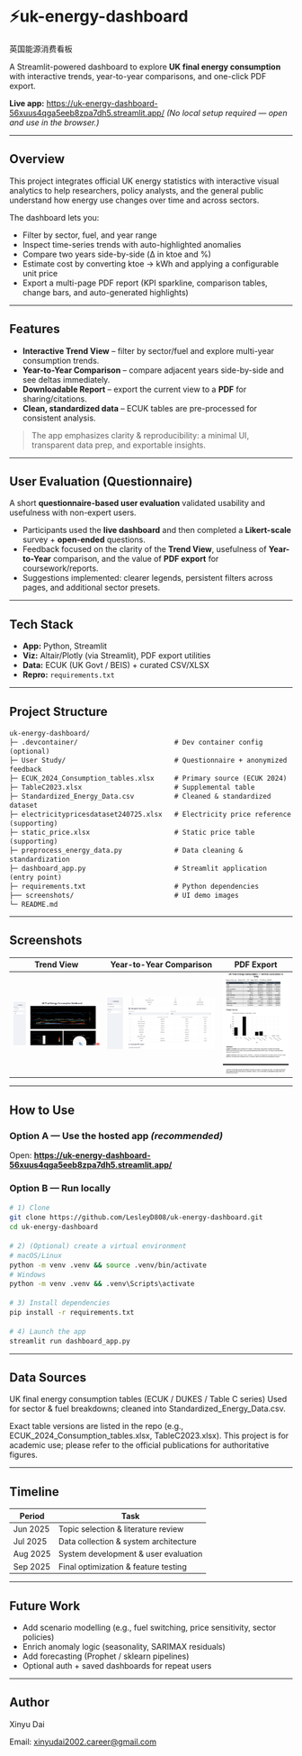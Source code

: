 # ⚡uk-energy-dashboard
英国能源消费看板

A Streamlit-powered dashboard to explore **UK final energy consumption** with interactive trends, year-to-year comparisons, and one-click PDF export.

**Live app:** https://uk-energy-dashboard-56xuus4qga5eeb8zpa7dh5.streamlit.app/  *(No local setup required — open and use in the browser.)*

---

## Overview

This project integrates official UK energy statistics with interactive visual analytics to help researchers, policy analysts, and the general public understand how energy use changes over time and across sectors.

The dashboard lets you:

- Filter by sector, fuel, and year range
- Inspect time-series trends with auto-highlighted anomalies
- Compare two years side-by-side (Δ in ktoe and %)
- Estimate cost by converting ktoe → kWh and applying a configurable unit price
- Export a multi-page PDF report (KPI sparkline, comparison tables, change bars, and auto-generated highlights)

---

## Features

- **Interactive Trend View** – filter by sector/fuel and explore multi-year consumption trends.  
- **Year-to-Year Comparison** – compare adjacent years side-by-side and see deltas immediately.  
- **Downloadable Report** – export the current view to a **PDF** for sharing/citations.  
- **Clean, standardized data** – ECUK tables are pre-processed for consistent analysis.  

> The app emphasizes clarity & reproducibility: a minimal UI, transparent data prep, and exportable insights.

---

## User Evaluation (Questionnaire)

A short **questionnaire-based user evaluation** validated usability and usefulness with non-expert users.

- Participants used the **live dashboard** and then completed a **Likert-scale** survey + **open-ended** questions.  
- Feedback focused on the clarity of the **Trend View**, usefulness of **Year-to-Year** comparison, and the value of **PDF export** for coursework/reports.  
- Suggestions implemented: clearer legends, persistent filters across pages, and additional sector presets.

---

## Tech Stack

- **App:** Python, Streamlit 
- **Viz:** Altair/Plotly (via Streamlit), PDF export utilities  
- **Data:** ECUK (UK Govt / BEIS) + curated CSV/XLSX  
- **Repro:** `requirements.txt`

---

## Project Structure
```
uk-energy-dashboard/
├─ .devcontainer/                        # Dev container config (optional)
├─ User Study/                           # Questionnaire + anonymized feedback
├─ ECUK_2024_Consumption_tables.xlsx     # Primary source (ECUK 2024)
├─ TableC2023.xlsx                       # Supplemental table
├─ Standardized_Energy_Data.csv          # Cleaned & standardized dataset
├─ electricitypricesdataset240725.xlsx   # Electricity price reference (supporting)
├─ static_price.xlsx                     # Static price table (supporting)
├─ preprocess_energy_data.py             # Data cleaning & standardization
├─ dashboard_app.py                      # Streamlit application (entry point)
├─ requirements.txt                      # Python dependencies
├── screenshots/                         # UI demo images
└─ README.md
```


---

## Screenshots

| Trend View | Year-to-Year Comparison | PDF Export |
|---|---|---|
| ![Trend](screenshots/Trend%20View.png) | ![Y2Y](screenshots/Year-to-Year%20Comparison.png) | ![PDF](screenshots/PDF%20Export.png) |

---

## How to Use

### Option A — Use the hosted app *(recommended)*
Open: **https://uk-energy-dashboard-56xuus4qga5eeb8zpa7dh5.streamlit.app/**

### Option B — Run locally
```bash
# 1) Clone
git clone https://github.com/LesleyD808/uk-energy-dashboard.git
cd uk-energy-dashboard

# 2) (Optional) create a virtual environment
# macOS/Linux
python -m venv .venv && source .venv/bin/activate
# Windows
python -m venv .venv && .venv\Scripts\activate

# 3) Install dependencies
pip install -r requirements.txt

# 4) Launch the app
streamlit run dashboard_app.py
```


---

## Data Sources

UK final energy consumption tables (ECUK / DUKES / Table C series)
Used for sector & fuel breakdowns; cleaned into Standardized_Energy_Data.csv.

Exact table versions are listed in the repo (e.g., ECUK_2024_Consumption_tables.xlsx, TableC2023.xlsx).
This project is for academic use; please refer to the official publications for authoritative figures.

---

## Timeline

| Period   | Task                                  |
|----------|---------------------------------------|
| Jun 2025 | Topic selection & literature review   |
| Jul 2025 | Data collection & system architecture |
| Aug 2025 | System development & user evaluation  |
| Sep 2025 | Final optimization & feature testing  |

---

## Future Work

- Add scenario modelling (e.g., fuel switching, price sensitivity, sector policies)
- Enrich anomaly logic (seasonality, SARIMAX residuals)
- Add forecasting (Prophet / sklearn pipelines)
- Optional auth + saved dashboards for repeat users

---

## Author
Xinyu Dai

Email: xinyudai2002.career@gmail.com

